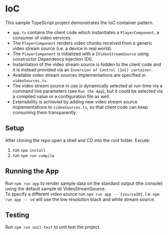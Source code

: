 # IoC
This sample TypeScript project demonstrates the IoC container pattern.

* `app.ts` contains the client code which instantiates a `PlayerComponent`, a consumer of video services.
* The `PlayerComponent` renders video chunks received from a generic video stream source (i.e. a device in real world).
* The `PlayerComponent` is initialized with a `IVideoStreamSource` using constructor Dependency Injection (DI).
* Instantiation of the video stream source is hidden to the client code and it is instead provided via an `Inversion of Control (IoC) container`.
* Available video stream sources implementations are specified in `videoSources.ts`.
* The video stream source in use is dynamically selected at run-time via a command line parameters (see `Run the App`), but it could be selected via a compiled value or a configuration file as well.
* Extensibility is achieved by adding new video stream source implementations to `videoSources.ts`, so that client code can keep consuming them transparently.

## Setup
After cloning the repo open a shell and CD into the root folder. Excute:

1. run `npm install`
2. run `npm run compile`

## Running the App

Run `npm run app` to render sample data on the standard output (the console) using the default sample `HD` VideoStreamSource.  
To specify a different video source run `npm run app -- {sourceID}`. I.e. `npm run app -- sd` will use the low resolution black and white stream source.

## Testing
Run `npm run unit-test` to unit test the project.
